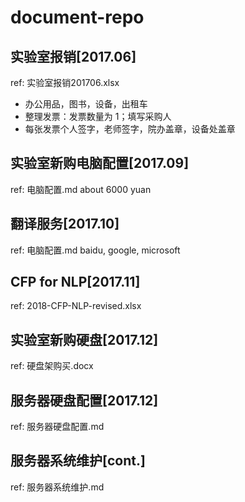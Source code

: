 # document-repo

## 实验室报销[2017.06]

ref: 实验室报销201706.xlsx

- 办公用品，图书，设备，出租车
- 整理发票：发票数量为 1；填写采购人
- 每张发票个人签字，老师签字，院办盖章，设备处盖章

## 实验室新购电脑配置[2017.09]

ref: 电脑配置.md
about 6000 yuan

## 翻译服务[2017.10]

ref: 电脑配置.md
baidu, google, microsoft

## CFP for NLP[2017.11]

ref: 2018-CFP-NLP-revised.xlsx

## 实验室新购硬盘[2017.12]

ref: 硬盘架购买.docx

## 服务器硬盘配置[2017.12]

ref: 服务器硬盘配置.md

## 服务器系统维护[cont.]

ref: 服务器系统维护.md